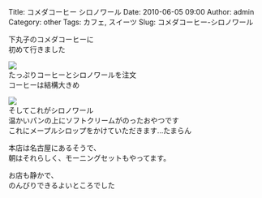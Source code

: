 Title: コメダコーヒー シロノワール
Date: 2010-06-05 09:00
Author: admin
Category: other
Tags: カフェ, スイーツ
Slug: コメダコーヒー-シロノワール

下丸子のコメダコーヒーに  
初めて行きました

[![](http://farm2.static.flickr.com/1274/4668476807_3b27c70933_m.jpg)](http://www.flickr.com/photos/46200029@N06/4668476807/)  
たっぷりコーヒーとシロノワールを注文  
コーヒーは結構大きめ

[![](http://farm5.static.flickr.com/4023/4669101718_35efc00d59_m.jpg)](http://www.flickr.com/photos/46200029@N06/4669101718/)  
そしてこれがシロノワール  
温かいパンの上にソフトクリームがのったおやつです  
これにメープルシロップをかけていただきます…たまらん

本店は名古屋にあるそうで、  
朝はそれらしく、モーニングセットもやってます。

お店も静かで、  
のんびりできるよいところでした
